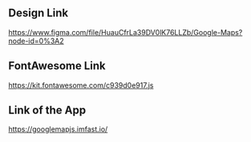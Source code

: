 ## Design Link

https://www.figma.com/file/HuauCfrLa39DV0lK76LLZb/Google-Maps?node-id=0%3A2

## FontAwesome Link

https://kit.fontawesome.com/c939d0e917.js


## Link of the App

https://googlemapjs.imfast.io/
